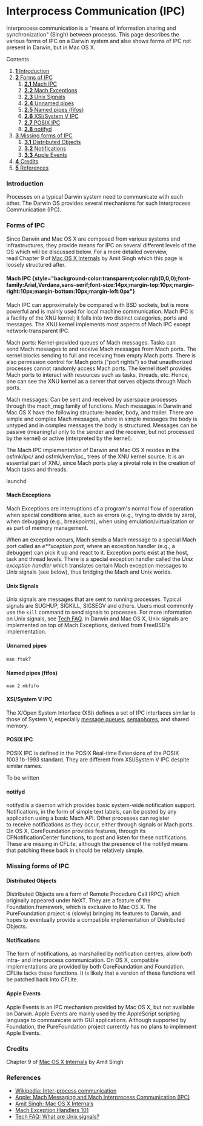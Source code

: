 Interprocess Communication (IPC)
================================
Interprocess communication is a "means of information sharing and synchronization" (Singh) between processs. This page describes the various forms of IPC on a Darwin system and also shows forms of IPC not present in Darwin, but in Mac OS X.





Contents
1.  [**1** Introduction](ipc.html#TOC-Introduction)
2.  [**2** Forms of IPC](ipc.html#TOC-Forms-of-IPC)
    1.  [**2.1** Mach IPC](ipc.html#TOC-Mach-IPC)
    2.  [**2.2** Mach Exceptions](ipc.html#TOC-Mach-Exceptions)
    3.  [**2.3** Unix Signals](ipc.html#TOC-Unix-Signals)
    4.  [**2.4** Unnamed pipes](ipc.html#TOC-Unnamed-pipes)
    5.  [**2.5** Named pipes (fifos)](ipc.html#TOC-Named-pipes-fifos-)
    6.  [**2.6** XSI/System V IPC](ipc.html#TOC-XSI-System-V-IPC)
    7.  [**2.7** POSIX IPC](ipc.html#TOC-POSIX-IPC)
    8.  [**2.8** notifyd](ipc.html#TOC-notifyd)
3.  [**3** Missing forms of IPC](ipc.html#TOC-Missing-forms-of-IPC)
    1.  [**3.1** Distributed Objects](ipc.html#TOC-Distributed-Objects)
    2.  [**3.2** Notifications](ipc.html#TOC-Notifications)
    3.  [**3.3** Apple Events](ipc.html#TOC-Apple-Events)
4.  [**4** Credits](ipc.html#TOC-Credits)
5.  [**5** References](ipc.html#TOC-References)


### Introduction
Processes on a typical Darwin system need to communicate with each other. The Darwin OS provides several mechanisms for such Interprocess Communication (IPC).
### Forms of IPC
Since Darwin and Mac OS X are composed from various systems and infrastructures, they provide means for IPC on several different levels of the OS which will be discussed below. For a more detailed overview, read Chapter 9 of [Mac OS X Internals](http://macosxbook.com/) by Amit Singh which this page is loosely structured after. 
#### Mach IPC {style="background-color:transparent;color:rgb(0,0,0);font-family:Arial,Verdana,sans-serif;font-size:14px;margin-top:10px;margin-right:10px;margin-bottom:10px;margin-left:0px"}
Mach IPC can approximately be compared with BSD sockets, but is more powerful and is mainly used for local machine communication. Mach IPC is a facility of the XNU kernel; it falls into two distinct categories, ports and messages. The XNU kernel implements most aspects of Mach IPC except network-transparent IPC. 

Mach ports: Kernel-provided queues of Mach messages. Tasks can send Mach messages to and receive Mach messages from Mach ports. The kernel blocks sending to full and receiving from empty Mach ports. There is also permission control for Mach ports ("port rights") so that unauthorized processes cannot randomly access Mach ports. The kernel itself provides Mach ports to interact with resources such as tasks, threads, etc. Hence, one can see the XNU kernel as a server that serves objects through Mach ports. 

Mach messages: Can be sent and received by userspace processes through the mach_msg family of functions. Mach messages in Darwin and Mac OS X have the following structure: header, body, and trailer. There are simple and complex Mach messages, where in simple messages the body is untyped and in complex messages the body is structured. Messages can be passive (meaningful only to the sender and the receiver, but not processed by the kernel) or active (interpreted by the kernel). 

The Mach IPC implementation of Darwin and Mac OS X resides in the osfmk/ipc/ and osfmk/kern/ipc_ trees of the XNU kernel source. It is an essential part of XNU, since Mach ports play a pivotal role in the creation of Mach tasks and threads. 

launchd
#### Mach Exceptions
Mach Exceptions are interruptions of a program's normal flow of operation when special conditions arise, such as errors (e.g., trying to divide by zero), when debugging (e.g., breakpoints), when using emulation/virtualization or as part of memory management.

When an exception occurs, Mach sends a Mach message to a special Mach port called an *e**xception port*, where an exception handler (e.g., a debugger) can pick it up and react to it. Exception ports exist at the host, task and thread levels. There is a special exception handler called the *Unix exception handler* which translates certain Mach exception messages to Unix signals (see below), thus bridging the Mach and Unix worlds.

#### Unix Signals
Unix signals are messages that are sent to running processes. Typical signals are SUGHUP, SIGKILL, SIGSEGV and others. Users most commonly use the `kill` command to send signals to processes. For more information on Unix signals, see [Tech FAQ](http://www.tech-faq.com/unix-signals.shtml). In Darwin and Mac OS X, Unix signals are implemented on top of Mach Exceptions, derived from FreeBSD's implementation.
#### Unnamed pipes
`man ftok`?
#### Named pipes (fifos)
`man 2 mkfifo`
#### XSI/System V IPC
The X/Open System Interface (XSI) defines a set of IPC interfaces similar to those of System V, especially [message queues](http://www.opengroup.org/onlinepubs/009695399/basedefs/sys/msg.h.html), [semaphores](http://www.opengroup.org/onlinepubs/009695399/basedefs/semaphore.h.html), and shared memory.
#### POSIX IPC
POSIX IPC is defined in the POSIX Real-time Extensions of the POSIX 1003.1b-1993 standard. They are different from XSI/System V IPC despite similar names.


To be written

#### notifyd
notifyd is a daemon which provides basic system-wide notification support. Notifications, in the form of simple text labels, can be posted by any application using a basic Mach API. Other processes can register to receive notifications as they occur, either through signals or Mach ports.
On OS X, CoreFoundation provides features, through its CFNotificationCenter functions, to post and listen for these notifications. These are missing in CFLite, although the presence of the notifyd means that patching these back in should be relatively simple.
### Missing forms of IPC
#### Distributed Objects
Distributed Objects are a form of Remote Procedure Call (RPC) which originally appeared under NeXT. They are a feature of the Foundation.framework, which is exclusive to Mac OS X. The PureFoundation project is (slowly) bringing its features to Darwin, and hopes to eventually provide a compatible implementation of Distributed Objects.
#### Notifications
The form of notifications, as marshalled by notification centres, allow both intra- and interprocess communication. On OS X, compatible implementations are provided by both CoreFoundation and Foundation. CFLite lacks these functions. It is likely that a version of these functions will be patched back into CFLite.
#### Apple Events
Apple Events is an IPC mechanism provided by Mac OS X, but not available on Darwin. Apple Events are mainly used by the AppleScript scripting language to communicate with GUI applications. Although supported by Foundation, the PureFoundation project currently has no plans to implement Apple Events.

### Credits
Chapter 9 of [Mac OS X Internals](http://macosxbook.com/) by Amit Singh


### References
-   [Wikipedia: Inter-process communication](http://en.wikipedia.org/wiki/Inter-process_communication)
-   [Apple: Mach Messaging and Mach Interprocess Communication (IPC)](http://developer.apple.com/documentation/Darwin/Conceptual/KernelProgramming/boundaries/chapter_14_section_4.html)
-   [Amit Singh: Mac OS X Internals](http://macosxbook.com/)
-   [Mach Exception Handlers 101](http://www.wodeveloper.com/omniLists/macosx-dev/2000/June/msg00137.html)
-   [Tech FAQ: What are Unix signals?](http://www.tech-faq.com/unix-signals.shtml)
